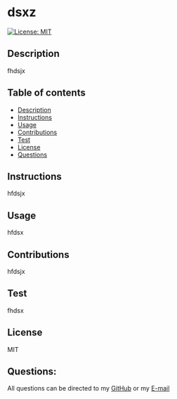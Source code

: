  # dsxz
  [![License: MIT](https://img.shields.io/badge/License-MIT-yellow.svg)](https://opensource.org/licenses/MIT)
  ## Description
  fhdsjx
  ## Table of contents 
  * [Description](#Description)
  * [Instructions](#Instructions)
  * [Usage](#Usage)
  * [Contributions](#Contributions)
  * [Test](#Test)
  * [License](#License)
  * [Questions](#Questions)
  ## Instructions
  hfdsjx
  ## Usage
  hfdsx
  ## Contributions
  hfdsjx
  ## Test
  fhdsx
  ## License
  MIT
  ## Questions: 
  All questions can be directed to my 
  [GitHub](https://github.com/hfdsjx) or my 
  [E-mail](hfdsx)
  